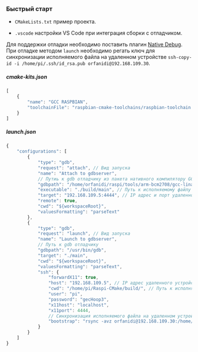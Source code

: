 ### Быстрый старт

* `CMakeLists.txt` пример проекта.

* `.vscode` настройки VS Code при интеграция сборки с отладчиком.

Для поддержки отладки необходимо поставить плагин [Native Debug](https://marketplace.visualstudio.com/items?itemName=webfreak.debug).
При отладке методом `launch` необходимо регать ключ для синхронизации исполняемого файла на удаленном устройстве
`ssh-copy-id -i /home/pi/.ssh/id_rsa.pub orfanidi@192.168.109.30`.

##### cmake-kits.json
```javascript
[
    {
        "name": "GCC RASPBIAN",
        "toolchainFile": "raspbian-cmake-toolchains/raspbian-toolchain.cmake"
    }
]
```

##### launch.json
```javascript
{
    "configurations": [
        {
            "type": "gdb",
            "request": "attach", // Вид запуска
            "name": "Attach to gdbserver",
            // Путиь к gdb отладчику из пакета нативного компилятору GCC
            "gdbpath": "/home/orfanidi/raspi/tools/arm-bcm2708/gcc-linaro-arm-linux-gnueabihf-raspbian-x64/bin/arm-linux-gnueabihf-gdb",
            "executable": "./build/main", // Путь к исполняемому файлу
            "target": "192.168.109.5:4444", // IP адрес и порт удаленного устройства
            "remote": true,
            "cwd": "${workspaceRoot}",
            "valuesFormatting": "parseText"
        },
        {
            "type": "gdb",
            "request": "launch", // Вид запуска
            "name": "Launch to gdbserver",
            // Путь к gdb отладчику
            "gdbpath": "/usr/bin/gdb",
            "target": "./main",
            "cwd": "${workspaceRoot}",
            "valuesFormatting": "parseText",
            "ssh": {
                "forwardX11": true,
                "host": "192.168.109.5", // IP адрес удаленного устройства
                "cwd": "/home/pi/Raspi-CMake/build/", // Путь к исполняемому файлу
                "user": "pi",
                "password": "gecHoop3",
                "x11host": "localhost",
                "x11port": 4444,
                // Синхронизация исполняемого файла на удаленном устройстве(необходимо регать ключ)
                "bootstrap": "rsync -avz orfanidi@192.168.109.30:/home/orfanidi/Raspi-CMake/build/main /home/pi/Raspi-CMake/build"
            }
        }
    ]
}
```
